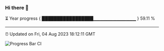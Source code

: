 ### Hi there 👋

⏳ Year progress { █████████████████▁▁▁▁▁▁▁▁▁▁▁▁▁ } 59.11 %

---

⏰ Updated on Fri, 04 Aug 2023 18:12:11 GMT

![Progress Bar CI](https://github.com/liununu/liununu/workflows/Progress%20Bar%20CI/badge.svg)
